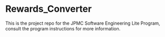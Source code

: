 # Rewards_Converter
This is the project repo for the JPMC Software Engineering Lite Program, consult the program instructions for more information.
